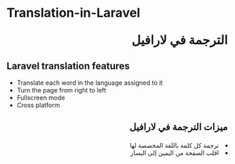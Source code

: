 # Translation-in-Laravel  <p align="right"> الترجمة في لارافيل </p>

## Laravel translation features
- Translate each word in the language assigned to it
- Turn the page from right to left
- Fullscreen mode
- Cross platform


## <p align="right"> ميزات الترجمة في لارافيل   </p>
<li dir="rtl" align="right"> ترجمة كل كلمة باللغة المخصصة لها </li>
<li dir="rtl" align="right"> اقلب الصفحة من اليمين إلى اليسار </li>
<!-- <p align="right"> right </p> -->
<!-- <p align="center"> right </p> -->
